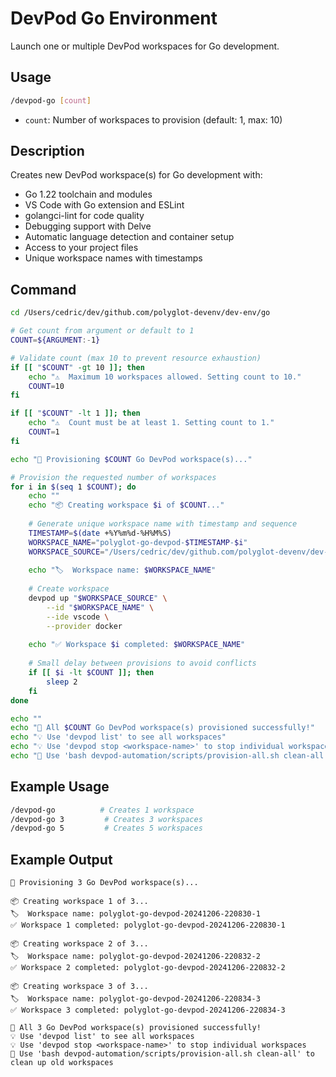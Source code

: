 # DevPod Go Environment

Launch one or multiple DevPod workspaces for Go development.

## Usage

```bash
/devpod-go [count]
```

- `count`: Number of workspaces to provision (default: 1, max: 10)

## Description

Creates new DevPod workspace(s) for Go development with:
- Go 1.22 toolchain and modules
- VS Code with Go extension and ESLint
- golangci-lint for code quality
- Debugging support with Delve
- Automatic language detection and container setup
- Access to your project files
- Unique workspace names with timestamps

## Command

```bash
cd /Users/cedric/dev/github.com/polyglot-devenv/dev-env/go

# Get count from argument or default to 1
COUNT=${ARGUMENT:-1}

# Validate count (max 10 to prevent resource exhaustion)
if [[ "$COUNT" -gt 10 ]]; then
    echo "⚠️  Maximum 10 workspaces allowed. Setting count to 10."
    COUNT=10
fi

if [[ "$COUNT" -lt 1 ]]; then
    echo "⚠️  Count must be at least 1. Setting count to 1."
    COUNT=1
fi

echo "🐹 Provisioning $COUNT Go DevPod workspace(s)..."

# Provision the requested number of workspaces
for i in $(seq 1 $COUNT); do
    echo ""
    echo "📦 Creating workspace $i of $COUNT..."
    
    # Generate unique workspace name with timestamp and sequence
    TIMESTAMP=$(date +%Y%m%d-%H%M%S)
    WORKSPACE_NAME="polyglot-go-devpod-$TIMESTAMP-$i"
    WORKSPACE_SOURCE="/Users/cedric/dev/github.com/polyglot-devenv/dev-env/go"
    
    echo "🏷️  Workspace name: $WORKSPACE_NAME"
    
    # Create workspace
    devpod up "$WORKSPACE_SOURCE" \
        --id "$WORKSPACE_NAME" \
        --ide vscode \
        --provider docker
    
    echo "✅ Workspace $i completed: $WORKSPACE_NAME"
    
    # Small delay between provisions to avoid conflicts
    if [[ $i -lt $COUNT ]]; then
        sleep 2
    fi
done

echo ""
echo "🎉 All $COUNT Go DevPod workspace(s) provisioned successfully!"
echo "💡 Use 'devpod list' to see all workspaces"
echo "💡 Use 'devpod stop <workspace-name>' to stop individual workspaces"
echo "🧹 Use 'bash devpod-automation/scripts/provision-all.sh clean-all' to clean up old workspaces"
```

## Example Usage

```bash
/devpod-go          # Creates 1 workspace
/devpod-go 3         # Creates 3 workspaces  
/devpod-go 5         # Creates 5 workspaces
```

## Example Output

```
🐹 Provisioning 3 Go DevPod workspace(s)...

📦 Creating workspace 1 of 3...
🏷️  Workspace name: polyglot-go-devpod-20241206-220830-1
✅ Workspace 1 completed: polyglot-go-devpod-20241206-220830-1

📦 Creating workspace 2 of 3...
🏷️  Workspace name: polyglot-go-devpod-20241206-220832-2
✅ Workspace 2 completed: polyglot-go-devpod-20241206-220832-2

📦 Creating workspace 3 of 3...
🏷️  Workspace name: polyglot-go-devpod-20241206-220834-3
✅ Workspace 3 completed: polyglot-go-devpod-20241206-220834-3

🎉 All 3 Go DevPod workspace(s) provisioned successfully!
💡 Use 'devpod list' to see all workspaces
💡 Use 'devpod stop <workspace-name>' to stop individual workspaces
🧹 Use 'bash devpod-automation/scripts/provision-all.sh clean-all' to clean up old workspaces
```